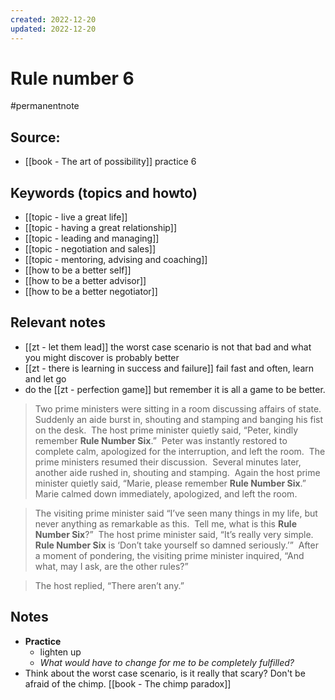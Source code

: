 ```yaml
---
created: 2022-12-20
updated: 2022-12-20
---
```

# Rule number 6
#permanentnote

## Source: 
- [[book - The art of possibility]] practice 6

## Keywords (topics and howto)
- [[topic - live a great life]]
- [[topic - having a great relationship]]
- [[topic - leading and managing]]
- [[topic - negotiation and sales]]
- [[topic - mentoring, advising and coaching]]
-  [[how to be a better self]] 
- [[how to be a better advisor]] 
- [[how to be a better negotiator]] 

## Relevant notes
- [[zt - let them lead]] the worst case scenario is not that bad and what you might discover is probably better
- [[zt - there is learning in success and failure]] fail fast and often, learn and let go
- do the [[zt - perfection game]]  but remember it is all a game to be better.

>  Two prime ministers were sitting in a room discussing affairs of state.  Suddenly an aide burst in, shouting and stamping and banging his fist on the desk.  The host prime minister quietly said, “Peter, kindly remember **Rule Number Six**.”  Peter was instantly restored to complete calm, apologized for the interruption, and left the room.  The prime ministers resumed their discussion.  Several minutes later, another aide rushed in, shouting and stamping.  Again the host prime minister quietly said, “Marie, please remember **Rule Number Six**.”  Marie calmed down immediately, apologized, and left the room.

 > The visiting prime minister said “I’ve seen many things in my life, but never anything as remarkable as this.  Tell me, what is this **Rule Number Six**?”  The host prime minister said, “It’s really very simple.  **Rule Number Six** is ‘Don’t take yourself so damned seriously.’”  After a moment of pondering, the visiting prime minister inquired, “And what, may I ask, are the other rules?”

> The host replied, “There aren’t any.”

## Notes
- **Practice**
	- lighten up
	- *What would have to change for me to be completely fulfilled?*
- Think about the worst case scenario, is it really that scary? Don't be afraid of the chimp. [[book - The chimp paradox]]